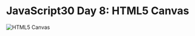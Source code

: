# JavaScript30 Day 8: HTML5 Canvas

![HTML5 Canvas](https://media.giphy.com/media/1d5I0slTvftpHGaV4e/giphy.gif)
